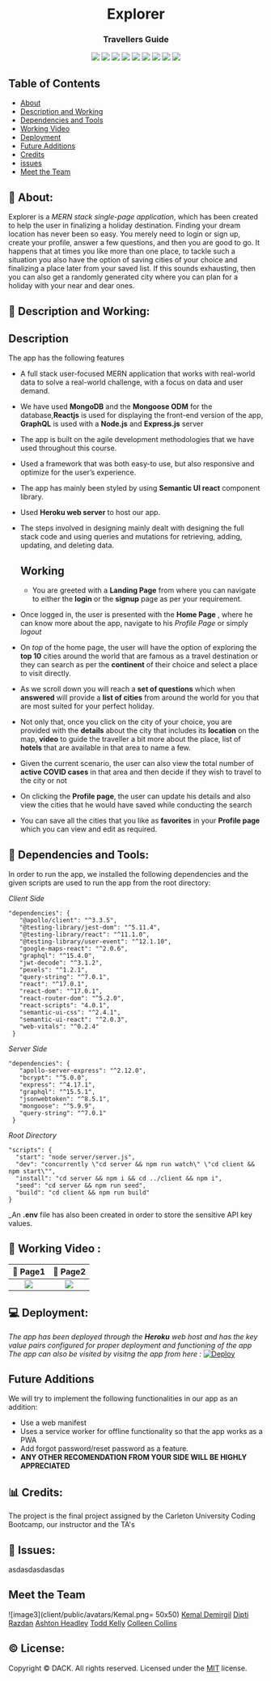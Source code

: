 <h1 align = "center">Explorer</h1>
 <h3 align = "center">Travellers Guide</h3>

<p align = "center">
  <img src="https://img.shields.io/npm/v/npm?color=red&logo=npm"/>
  <img src="https://img.shields.io/node/v/jest"/>
  <img src="https://img.shields.io/github/license/DACK-OF-ALL-TRADES/explorer?color=cyan&label=License&logo=github&logoColor=cyan"/>
  <img src="https://img.shields.io/github/issues/DACK-OF-ALL-TRADES/explorer?color=yellow&label=Issues&logo=github&logoColor=yellow">
  <img src="https://img.shields.io/github/last-commit/DACK-OF-ALL-TRADES/explorer?color=orange&label=Last%20Commit&logo=git&logoColor=orange">
  <img src="https://img.shields.io/github/contributors/DACK-OF-ALL-TRADES/explorer?color=yellow&label=Contributors&logo=git&logoColor=yellow">
  <img src="https://img.shields.io/github/languages/count/DACK-OF-ALL-TRADES/explorer?color=green&label=Languages&logo=github&logoColor=green">
  <img src="https://img.shields.io/github/languages/top/DACK-OF-ALL-TRADES/explorer?color=blue&label=ReactJS&logo=react&logoColor=white">
  <img src="https://img.shields.io/github/repo-size/DACK-OF-ALL-TRADES/explorer?color=purple&label=Repo%20Size&logo=github&logoColor=purple">
  
                                                                                    
</p>


 
 
## Table of Contents
* [About](#introduction)
* [Description and Working](#des)
* [Dependencies and Tools](#api)
* [Working Video](#details)
* [Deployment](#installations)
* [Future Additions](#future)
* [Credits](#credits)
* [issues](#issues)
* [Meet the Team](#meet)

 
## 🌲 About:
Explorer is a _MERN stack single-page application_, which has been created to help the user in finalizing a holiday destination. Finding your dream location has never been so easy. You merely need to login or sign up, create your profile, answer a few questions, and then you are good to go. It happens that at times you like more than one place, to tackle such a situation you also have the option of saving cities of your choice and finalizing a place later from your saved list. If this sounds exhausting, then you can also get a randomly generated city where you can plan for a holiday with your near and dear ones.
 
## 📓 Description and Working:
  ## Description
The app has the following features 
* A full stack user-focused MERN application that works with real-world data to solve a real-world challenge, with a focus on data and user demand.
* We have used  __MongoDB__ and the __Mongoose ODM__ for the database,__Reactjs__ is used for displaying the front-end version of the app, __GraphQL__ is used with a __Node.js__ and __Express.js__ server
* The app is built on the agile development methodologies that we have used throughout this course.
* Used a framework that was both easy-to use, but also responsive and optimize for the user’s experience.
* The app has mainly been styled by using __Semantic UI react__ component library.
* Used __Heroku web server__ to host our app.
* The steps involved in designing mainly dealt with designing the full stack code and using queries and mutations for retrieving, adding, updating, and deleting data.
 

 
   ## Working
  * You are greeted with a __Landing Page__ from where you can navigate to either the __login__ or the __signup__ page as per your requirement.
 * Once logged in, the user is presented with the __Home Page__ , where he can know more about the app, navigate to his _Profile Page_ or simply _logout_
 * On _top_ of the home page, the user will have the option of exploring the __top 10__ cities around the world that are famous as a travel destination or they can search as per the __continent__ of their choice and select a place to visit directly.
 * As we scroll down you will reach a __set of questions__ which when __answered__ will provide a __list of cities__ from around the world for you that are most suited for your perfect holiday.
 * Not only that, once you click on the city of your choice, you are provided with the __details__ about the city that includes its __location__ on the map, __video__ to guide the traveller a bit more about the place, list of __hotels__ that are available in that area to name a few.
 * Given the current scenario, the user can also view the total number of __active COVID cases__ in that area and then decide if they wish to travel to the city or not
 * On clicking the __Profile page__, the user can update his details and also view the cities that he would have saved while conducting the search
 * You can save all the cities that you like as __favorites__ in your __Profile page__ which you can view and edit as required.


   
## 🧰 Dependencies and Tools:
 In order to run the app, we installed the following dependencies and the given scripts are used to run the app from the root directory:

 _Client Side_
 ````
 "dependencies": {
    "@apollo/client": "^3.3.5",
    "@testing-library/jest-dom": "^5.11.4",
    "@testing-library/react": "^11.1.0",
    "@testing-library/user-event": "^12.1.10",
    "google-maps-react": "^2.0.6",
    "graphql": "^15.4.0",
    "jwt-decode": "^3.1.2",
    "pexels": "^1.2.1",
    "query-string": "^7.0.1",
    "react": "^17.0.1",
    "react-dom": "^17.0.1",
    "react-router-dom": "^5.2.0",
    "react-scripts": "4.0.1",
    "semantic-ui-css": "^2.4.1",
    "semantic-ui-react": "^2.0.3",
    "web-vitals": "^0.2.4"
  }
 
````

_Server Side_

 ````
 "dependencies": {
    "apollo-server-express": "^2.12.0",
    "bcrypt": "^5.0.0",
    "express": "^4.17.1",
    "graphql": "^15.5.1",
    "jsonwebtoken": "^8.5.1",
    "mongoose": "^5.9.9",
    "query-string": "^7.0.1"
  }
  ````
  
  _Root Directory_
  ````
 "scripts": {
    "start": "node server/server.js",
    "dev": "concurrently \"cd server && npm run watch\" \"cd client && npm start\"",
    "install": "cd server && npm i && cd ../client && npm i",
    "seed": "cd server && npm run seed",
    "build": "cd client && npm run build"
  }
  
 ````
 _An __.env__ file has also been created in order to store the sensitive API key values. 

 


## 🌄 Working Video :

📃 Page1                    | 📃 Page2
:-------------------------:   |:-------------------------:
![](/assets/ss1.png)      |![](/assets/ss2.png)


## 💻 Deployment:
_The app has been deployed through the __Heroku__ web host and has the key value pairs configured for proper deployment and functioning of the app 
The app can also be visited by visitng the app from here :_ 
[![Deploy](https://www.herokucdn.com/deploy/button.svg)](https://explorer-guide.herokuapp.com/)

## Future Additions
We will try to implement the following functionalities in our app as an addition:

* Use a web manifest
* Uses a service worker for offline functionality so that the app works as a PWA
* Add forgot password/reset password as a feature.
* __ANY OTHER RECOMENDATION FROM YOUR SIDE WILL BE HIGHLY APPRECIATED__



## 📊 Credits:

The project is the final project assigned by the Carleton University Coding Bootcamp, our instructor and the TA's



## 📮 Issues:
asdasdasdasdas

## Meet the Team 
 ![image3](client/public/avatars/Kemal.png= 50x50)
 [Kemal Demirgil](https://github.com/kemaldemirgil)
 [Dipti Razdan](https://github.com/Dipti2021)
 [Ashton Headley](https://github.com/ashiemotto)
 [Todd Kelly](https://github.com/ToddKelly)
 [Colleen Collins](https://github.com/ColleenCollins8)


## ©️ License:
Copyright © DACK. All rights reserved.
Licensed under the [MIT](https://github.com/DACK-OF-ALL-TRADES/explorer/blob/main/LICENSE) license.
